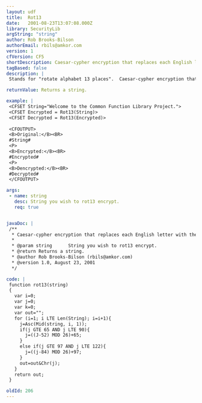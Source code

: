 ```yaml
---
layout: udf
title:  Rot13
date:   2001-08-23T13:07:08.000Z
library: SecurityLib
argString: "string"
author: Rob Brooks-Bilson
authorEmail: rbils@amkor.com
version: 1
cfVersion: CF5
shortDescription: Caesar-cypher encryption that replaces each English letter with the one 13 places forward or back along the alphabet.
tagBased: false
description: |
 Stands for "rotate alphabet 13 places".  Caesar-cypher encryption that replaces each English letter with the one 13 places forward or back along the alphabet.  The same function is used to both encrypt and decrypt a string.

returnValue: Returns a string.

example: |
 <CFSET String="Welcome to the Common Function Library Project.">
 <CFSET Encrypted = Rot13(String)>
 <CFSET Decrypted = Rot13(Encrypted)>
 
 <CFOUTPUT>
 <B>Original:</B><BR>
 #String#
 <P>
 <B>Encrypted:</B><BR>
 #Encrypted#
 <P>
 <B>Dencrypted:</B><BR>
 #Decrypted#
 </CFOUTPUT>

args:
 - name: string
   desc: String you wish to rot13 encrypt.
   req: true


javaDoc: |
 /**
  * Caesar-cypher encryption that replaces each English letter with the one 13 places forward or back along the alphabet.
  * 
  * @param string      String you wish to rot13 encrypt. 
  * @return Returns a string. 
  * @author Rob Brooks-Bilson (rbils@amkor.com) 
  * @version 1.0, August 23, 2001 
  */

code: |
 function rot13(string)
 {
   var i=0;
   var j=0;
   var k=0;
   var out="";
   for (i=1; i LTE Len(String); i=i+1){
     j=Asc(Mid(string, i, 1));
     if(j GTE 65 AND j LTE 90){
       j=((J-52) MOD 26)+65;
     }
     else if(j GTE 97 AND j LTE 122){
       j=((j-84) MOD 26)+97;
     }
     out=out&Chr(j);
   }
   return out;
 }

oldId: 206
---
```


